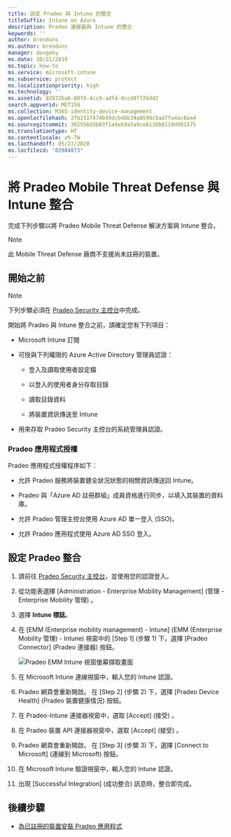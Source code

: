 ```yaml
---
title: 設定 Pradeo 與 Intune 的整合
titleSuffix: Intune on Azure
description: Pradeo 連接器與 Intune 的整合
keywords: ''
author: brenduns
ms.author: brenduns
manager: dougeby
ms.date: 10/21/2019
ms.topic: how-to
ms.service: microsoft-intune
ms.subservice: protect
ms.localizationpriority: high
ms.technology: ''
ms.assetid: 82872ba6-80f8-4cc9-adf4-0ccd8ff26dd2
search.appverid: MET150
ms.collection: M365-identity-device-management
ms.openlocfilehash: 2fb2317474b49dcb4bb39a0590c8ad7fa4ac8aa4
ms.sourcegitcommit: 302556d3b03f1a4eb9a5a9ce6138b8119d901575
ms.translationtype: HT
ms.contentlocale: zh-TW
ms.lasthandoff: 05/27/2020
ms.locfileid: "83984873"
---
```

# <a name="integrate-pradeo-mobile-threat-defense-with-intune"></a>將 Pradeo Mobile Threat Defense 與 Intune 整合

完成下列步驟以將 Pradeo Mobile Threat Defense 解決方案與 Intune 整合。

> [!NOTE]  
> 此 Mobile Threat Defense 廠商不支援尚未註冊的裝置。

## <a name="before-you-begin"></a>開始之前

> [!NOTE]
> 下列步驟必須在 [Pradeo Security 主控台](https://pradeo-security.com/)中完成。

開始將 Pradeo 與 Intune 整合之前，請確定您有下列項目：

- Microsoft Intune 訂閱

- 可授與下列權限的 Azure Active Directory 管理員認證：

  - 登入及讀取使用者設定檔

  - 以登入的使用者身分存取目錄

  - 讀取目錄資料

  - 將裝置資訊傳送至 Intune

- 用來存取 Pradeo Security 主控台的系統管理員認證。

### <a name="pradeo-app-authorization"></a>Pradeo 應用程式授權

Pradeo 應用程式授權程序如下：

- 允許 Pradeo 服務將裝置健全狀況狀態的相關資訊傳送回 Intune。

- Pradeo 與「Azure AD 註冊群組」成員資格進行同步，以填入其裝置的資料庫。

- 允許 Pradeo 管理主控台使用 Azure AD 單一登入 (SSO)。

- 允許 Pradeo 應用程式使用 Azure AD SSO 登入。

## <a name="to-set-up-pradeo-integration"></a>設定 Pradeo 整合

1. 請前往 [Pradeo Security 主控台](https://www.pradeo-security.com)，並使用您的認證登入。

2. 從功能表選擇 [Administration - Enterprise Mobility Management] \(管理 - Enterprise Mobility 管理\)  。

3. 選擇 **Intune 標誌**。

4. 在 [EMM (Enterprise mobility management) - Intune] \(EMM (Enterprise Mobility 管理) - Intune\)  視窗中的 [Step 1] \(步驟 1\)  下，選擇 [Pradeo Connector] \(Pradeo 連接器\)  按鈕。 

    ![Pradeo EMM Intune 視窗螢幕擷取畫面](./media/pradeo-mtd-connector-integration/pradeo_setup.png)

5. 在 Microsoft Intune 連線視窗中，輸入您的 Intune 認證。

5. Pradeo 網頁會重新開啟。 在 [Step 2] \(步驟 2\)  下，選擇 [Pradeo Device Health] \(Pradeo 裝置健康情況\)  按鈕。

7. 在 Pradeo-Intune 連接器視窗中，選取 [Accept] \(接受\)  。 

8. 在 Pradeo 裝置 API 連接器視窗中，選取 [Accept] \(接受\)  。

9. Pradeo 網頁會重新開啟。 在 [Step 3] \(步驟 3\)  下，選擇 [Connect to Microsoft] \(連線到 Microsoft\)  按鈕。 

10. 在 Microsoft Intune 驗證視窗中，輸入您的 Intune 認證。

11. 出現 [Successful Integration] \(成功整合\)  訊息時，整合即完成。

## <a name="next-steps"></a>後續步驟

- [為已註冊的裝置安裝 Pradeo 應用程式](mtd-apps-ios-app-configuration-policy-add-assign.md)
